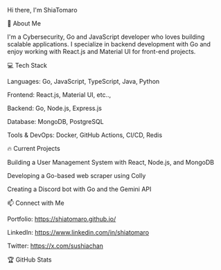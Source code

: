Hi there, I'm ShiaTomaro

🚀 About Me

I'm a Cybersecurity, Go and JavaScript developer who loves building scalable applications. I specialize in backend development with Go and enjoy working with React.js and Material UI for front-end projects.

💻 Tech Stack

Languages: Go, JavaScript, TypeScript, Java, Python

Frontend: React.js, Material UI, etc..,

Backend: Go, Node.js, Express.js

Database: MongoDB, PostgreSQL

Tools & DevOps: Docker, GitHub Actions, CI/CD, Redis

🔥 Current Projects

Building a User Management System with React, Node.js, and MongoDB

Developing a Go-based web scraper using Colly

Creating a Discord bot with Go and the Gemini API

📫 Connect with Me

Portfolio: https://shiatomaro.github.io/

LinkedIn: https://www.linkedin.com/in/shiatomaro

Twitter: https://x.com/sushiachan

🏆 GitHub Stats



<!---
MsTriile/MsTriile is a ✨ special ✨ repository because its `README.md` (this file) appears on your GitHub profile.
You can click the Preview link to take a look at your changes.
--->
